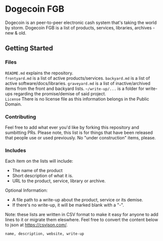 Dogecoin FGB
==

Dogecoin is an peer-to-peer electronic cash system that's taking the world by storm. Dogecoin FGB is a list of products, services, libraries, archives - new & old.

## Getting Started

### Files

`README.md` explains the repository. <br>
`frontyard.md` is a list of active products/services.
`backyard.md` is a list of active software/docs/libraries.
`graveyard.md` is a list of inactive/archived items from the front and backyard lists.
`~/write-up/...` is a folder for write-ups regarding the promise/demise of said project. <br>
`License` There is no license file as this information belongs in the Public Domain.

### Contributing

Feel free to add what ever you'd like by forking this repository and sumbitting PRs. Please note, this list is for things that have been released that people use or used previously. No "under construction" items, please. 

### Includes

Each item on the lists will include:

- The name of the product
- Short description of what it is.
- URL to the product, service, library or archive. 

Optional Information:
- A file path to a write-up about the product, service or its demise.
- If there's no write-up, it will be marked blank with a "-".


Note: these lists are written in CSV format to make it easy for anyone to add lines to it or migrate them eleswhere. Feel free to convert the content below to json at https://csvjson.com/.

```
name, description, website, write-up

```
